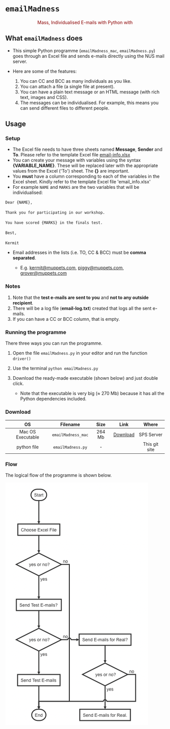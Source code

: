 # `emailMadness`

<center style='color:darkred'>
Mass, Individualised E-mails with Python with
</center>

## What `emailMadness` does

* This simple Python programme (`emailMadness_mac`, `emailMadness.py`) goes through an Excel file and sends e-mails directly using the NUS mail server. 
* Here are some of the features:

  1. You can CC and BCC as many individuals as you like.
  2. You can attach a file (a single file at present).
  3. You can have a plain text message or an HTML message (with rich text, images and CSS).
  4. The messages can be individualised. For example, this means you can send different files to different people.

## Usage

### Setup

* The Excel file needs to have three sheets named **Message**, **Sender** and **To**. 
  Please refer to the template Excel file [email-info.xlsx](./email-info.xlsx)
* You can create your message with variables using the syntax **{VARIABLE_NAME}**. These will be replaced later with the appropriate values from the Excel ('To') sheet. The **{}** are important.
* You **must** have a column corresponding to each of the variables in the Excel sheet. 
  Kindly refer to the template Excel file 'email_info.xlsx'
* For example `NAME` and `MARKS` are the two variables that will be individualised:

```
Dear {NAME},

Thank you for participating in our workshop. 

You have scored {MARKS} in the finals test.

Best,

Kermit
```
* Email addresses in the lists (i.e. TO, CC & BCC) must be **comma separated**.

  * E.g. kermit@muppets.com, piggy@muppets.com, grover@muppets.com

    
### Notes

1. Note that the **test e-mails are sent to you** and **not to any outside recipient**.
1. There will be a log file (**email-log.txt**) created that logs all the sent e-mails.
1. If you can have a CC or BCC column, that is empty.

### Running the programme

There three ways you can run the programme.

1. Open the file `emailMadness.py` in your editor and run the function `driver()`

2. Use the terminal  `python emailMadness.py`

3. Download the ready-made executable (shown below) and just double click.

   * Note that the executable is very big ($\approx$ 270 Mb) because it has all the Python dependencies included.

### Download

|        OS         |       Filename       |  Size  | Link |     Where     |
| :---------------: | :------------------: | :----: | :--: | :-----------: |
| Mac OS Executable | `emailMadness_mac` | 264 Mb | [Download](http://sps.nus.edu.sg/tools/downloads/emailMadness_mac) |  SPS Server   |
|    python file    | `emailMadness.py`  |   -    |      | This git site |

### Flow

The logical flow of the programme is shown below.

![](./flow-chart.png)

